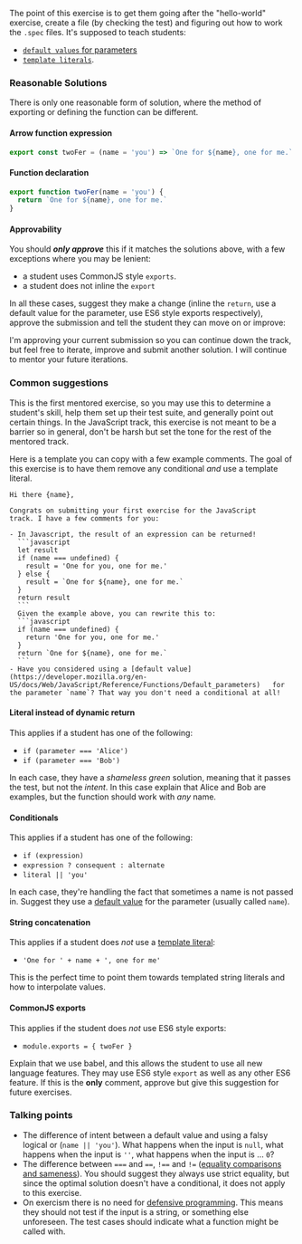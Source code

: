 The point of this exercise is to get them going after the "hello-world"
exercise, create a file (by checking the test) and figuring out how to work the
`.spec` files. It's supposed to teach students:

- [`default values` for parameters][ref-default-parameter]
- [`template literals`][ref-template-literal].

### Reasonable Solutions

There is only one reasonable form of solution, where the method of exporting or
defining the function can be different.

#### Arrow function expression

```javascript
export const twoFer = (name = 'you') => `One for ${name}, one for me.`
```

#### Function declaration

```javascript
export function twoFer(name = 'you') {
  return `One for ${name}, one for me.`
}
```

#### Approvability

You should **_only approve_** this if it matches the solutions above, with a few
exceptions where you may be lenient:

- a student uses CommonJS style `exports`.
- a student does not inline the `export`

In all these cases, suggest they make a change (inline the `return`, use a
default value for the parameter, use ES6 style exports respectively), approve
the submission and tell the student they can move on or improve:

  I'm approving your current submission so you can continue down the track, but
  feel free to iterate, improve and submit another solution. I will continue to
  mentor your future iterations.

### Common suggestions

This is the first mentored exercise, so you may use this to determine a
student's skill, help them set up their test suite, and generally point out
certain things. In the JavaScript track, this exercise is not meant to be a
barrier so in general, don't be harsh but set the tone for the rest of the
mentored track.

Here is a template you can copy with a few example comments. The goal of this
exercise is to have them remove any conditional _and_ use a template literal.

    Hi there {name},

    Congrats on submitting your first exercise for the JavaScript
    track. I have a few comments for you:

    - In Javascript, the result of an expression can be returned!
      ```javascript
      let result
      if (name === undefined) {
        result = 'One for you, one for me.'
      } else {
        result = `One for ${name}, one for me.`
      }
      return result
      ```
      Given the example above, you can rewrite this to:
      ```javascript
      if (name === undefined) {
        return 'One for you, one for me.'
      }
      return `One for ${name}, one for me.`
      ```
    - Have you considered using a [default value](https://developer.mozilla.org/en-US/docs/Web/JavaScript/Reference/Functions/Default_parameters)   for the parameter `name`? That way you don't need a conditional at all!

#### Literal instead of dynamic return

This applies if a student has one of the following:

- `if (parameter === 'Alice')`
- `if (parameter === 'Bob')`

In each case, they have a _shameless green_ solution, meaning that it passes the
test, but not the _intent_. In this case explain that Alice and Bob are
examples, but the function should work with _any_ name.

#### Conditionals

This applies if a student has one of the following:

- `if (expression)`
- `expression ? consequent : alternate`
- `literal || 'you'`

In each case, they're handling the fact that sometimes a name is not passed in.
Suggest they use a [default value][ref-default-parameter] for the parameter
(usually called `name`).

#### String concatenation

This applies if a student does _not_ use a [template literal][ref-template-literal]:

- `'One for ' + name + ', one for me'`

This is the perfect time to point them towards templated string literals and how
to interpolate values.

#### CommonJS exports

This applies if the student does _not_ use ES6 style exports:

- `module.exports = { twoFer }`

Explain that we use babel, and this allows the student to use all new language
features. They may use ES6 style `export` as well as any other ES6 feature. If
this is the **only** comment, approve but give this suggestion for future
exercises.

### Talking points

- The difference of intent between a default value and using a falsy logical or
  (`name || 'you'`). What happens when the input is `null`, what happens when
  the input is `''`, what happens when the input is ... `0`?
- The difference between `===` and `==`, `!==` and `!=` ([equality comparisons and sameness][ref-equality]).
  You should suggest they always use strict equality, but since the optimal
  solution doesn't have a conditional, it does not apply to this exercise.
- On exercism there is no need for [defensive programming][ref-defensive-programming].
  This means they should not test if the input is a string, or something else
  unforeseen. The test cases should indicate what a function might be called
  with.

[ref-template-literal]: https://developer.mozilla.org/en-US/docs/Web/JavaScript/Reference/Template_literals
[ref-default-parameter]: https://developer.mozilla.org/en-US/docs/Web/JavaScript/Reference/Functions/Default_parameters
[ref-equality]: https://developer.mozilla.org/en-US/docs/Web/JavaScript/Equality_comparisons_and_sameness
[ref-defensive-programming]: https://en.wikipedia.org/wiki/Defensive_programming

